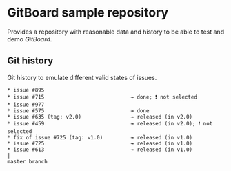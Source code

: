 # GitBoard sample repository

Provides a repository with reasonable data and history to be able to test and demo *GitBoard*.

## Git history

Git history to emulate different valid states of issues.

```
* issue #895
* issue #715                            → done; ❗️ not selected
* issue #977
* issue #575                            → done
* issue #635 (tag: v2.0)                → released (in v2.0)
* issue #459                            → released (in v2.0); ❗️ not selected
* fix of issue #725 (tag: v1.0)         → released (in v1.0)
* issue #725                            → released (in v1.0)
* issue #613                            → released (in v1.0)
|
master branch
```
